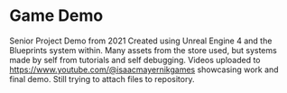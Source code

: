 # Game Demo
Senior Project Demo from 2021
Created using Unreal Engine 4 and the Blueprints system within. Many assets from the store used, but systems made by self from tutorials and self debugging.
Videos uploaded to https://www.youtube.com/@isaacmayernikgames showcasing work and final demo.
Still trying to attach files to repository.
